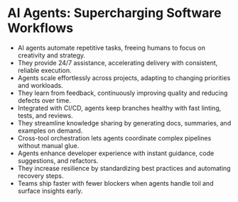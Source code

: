 # AI Agents: Supercharging Software Workflows

- AI agents automate repetitive tasks, freeing humans to focus on creativity and strategy.
- They provide 24/7 assistance, accelerating delivery with consistent, reliable execution.
- Agents scale effortlessly across projects, adapting to changing priorities and workloads.
- They learn from feedback, continuously improving quality and reducing defects over time.
- Integrated with CI/CD, agents keep branches healthy with fast linting, tests, and reviews.
- They streamline knowledge sharing by generating docs, summaries, and examples on demand.
- Cross-tool orchestration lets agents coordinate complex pipelines without manual glue.
- Agents enhance developer experience with instant guidance, code suggestions, and refactors.
- They increase resilience by standardizing best practices and automating recovery steps.
- Teams ship faster with fewer blockers when agents handle toil and surface insights early.
